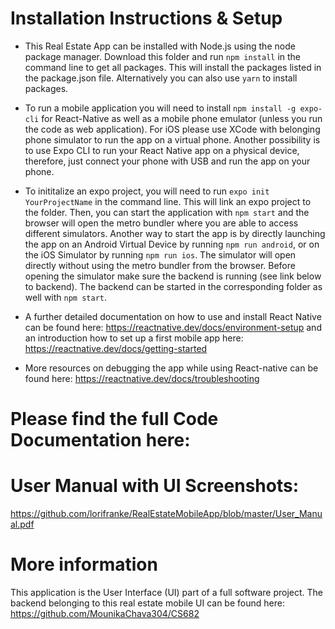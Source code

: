 # Installation Instructions & Setup

* This Real Estate App can be installed with Node.js using the node package manager. Download this folder and run ```npm install``` in the command line to get all packages. This will install the packages listed in the package.json file. Alternatively you can also use ```yarn``` to install packages.

* To run a mobile application you will need to install ```npm install -g expo-cli``` for React-Native as well as a mobile phone emulator (unless you run the code as web application). For iOS please use XCode with belonging phone simulator to run the app on a virtual phone. Another possibility is to use Expo CLI to run your React Native app on a physical device, therefore, just connect your phone with USB and run the app on your phone.

* To inititalize an expo project, you will need to run ```expo init YourProjectName``` in the command line. This will link an expo project to the folder. Then, you can start the application with ```npm start``` and the browser will open the metro bundler where you are able to access different simulators. Another way to start the app is by directly launching the app on an Android Virtual Device by running ```npm run android```, or on the iOS Simulator by running ```npm run ios```. The simulator will open directly without using the metro bundler from the browser. Before opening the simulator make sure the backend is running (see link below to backend). The backend can be started in the corresponding folder as well with ```npm start```.

* A further detailed documentation on how to use and install React Native can be found here: https://reactnative.dev/docs/environment-setup and an introduction how to set up a first mobile app here: https://reactnative.dev/docs/getting-started

* More resources on debugging the app while using React-native can be found here: https://reactnative.dev/docs/troubleshooting


# Please find the full **Code Documentation** here:



# **User Manual** with UI Screenshots: 

https://github.com/lorifranke/RealEstateMobileApp/blob/master/User_Manual.pdf

# More information

This application is the User Interface (UI) part of a full software project. The backend belonging to this real estate mobile UI can be found here: https://github.com/MounikaChava304/CS682
